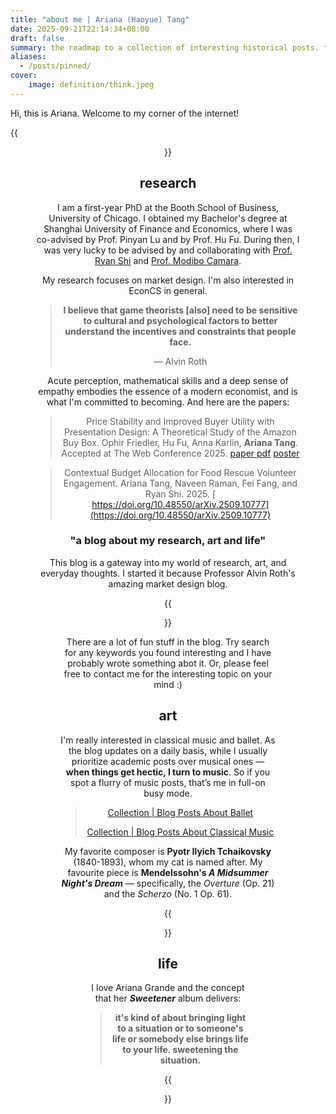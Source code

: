 ```yaml
---
title: "about me | Ariana (Haoyue) Tang"
date: 2025-09-21T22:14:34+08:00
draft: false
summary: the roadmap to a collection of interesting historical posts. freshly updated.
aliases:
  - /posts/pinned/
cover:
    image: definition/think.jpeg
---
```


Hi, this is Ariana. Welcome to my corner of the internet!

{{<figure align="center" src="/definition/zoom_screenshot.jpeg" caption="Download My CV [***here***](/files/ariana_tang_cv.pdf). If there is anything I can help, my email is `ariana_tang AT uchicago DOT edu`.">}}

## research

I am a first-year PhD at the Booth School of Business, University of Chicago. I obtained my Bachelor's degree at Shanghai University of Finance and Economics, where I was co-advised by Prof. Pinyan Lu and by Prof. Hu Fu. During then, I was very lucky to be advised by and collaborating with [Prof. Ryan Shi](https://ryanzshi.github.io) and [Prof. Modibo Camara](https://mkcamara.github.io).

My research focuses on market design. I'm also interested in EconCS in general.

> **I believe that game theorists [also] need to be sensitive to cultural and psychological factors to better understand the incentives and constraints that people face.**
>
> — Alvin Roth

Acute perception, mathematical skills and a deep sense of empathy embodies the essence of a modern economist, and is what I'm committed to becoming. And here are the papers:

> Price Stability and Improved Buyer Utility with Presentation Design: A Theoretical Study of the Amazon Buy Box. Ophir Friedler, Hu Fu, Anna Karlin, **Ariana Tang**. Accepted at The Web Conference 2025. [paper pdf](/files/Friedler_et_al_PriceStabilityPresentation-WWW.pdf) [poster](/files/bottle_of_bubbles-poster.pdf)

> Contextual Budget Allocation for Food Rescue Volunteer Engagement. Ariana Tang, Naveen Raman, Fei Fang, and Ryan Shi. 2025. [ https://doi.org/10.48550/arXiv.2509.10777](https://doi.org/10.48550/arXiv.2509.10777)

### "a blog about my research, art and life"

This blog is a gateway into my world of research, art, and everyday thoughts. I started it because Professor Alvin Roth's amazing market design blog.

{{<figure align="center" src="/tattooed_heart/al_and_chen_and_me.jpeg" caption="A picture of Al and me and Alex Chan, at the SITE session of behavioral econ, it kinda solidified my passion for market design. Pic taken 2023 summer." >}}

There are a lot of fun stuff in the blog. Try search for any keywords you found interesting and I have probably wrote something abot it. Or, please feel free to contact me for the interesting topic on your mind :)

## art

I'm really interested in classical music and ballet. As the blog updates on a daily basis, while I usually prioritize academic posts over musical ones — **when things get hectic, I turn to music**. So if you spot a flurry of music posts, that’s me in full-on busy mode.

> [Collection | Blog Posts About Ballet](/posts/ballet_posts_collection/)
>
> [Collection | Blog Posts About Classical Music](/posts/updated_classical_music_series/)

My favorite composer is **Pyotr Ilyich Tchaikovsky** (1840-1893), whom my cat is named after. My favourite piece is **Mendelssohn's *A Midsummer Night's Dream*** — specifically, the *Overture* (Op. 21) and the *Scherzo* (No. 1 Op. 61).

{{<figure align="center" src="/bio/tchai_cat.jpeg" caption="Tchaikovsky (2025-)">}}

## life

I love Ariana Grande and the concept that her ***Sweetener*** album delivers:

> **it's kind of about bringing light to a situation or to someone's life or somebody else brings life to your life. sweetening the situation.**

{{<figure align="center" src="/tattooed_heart/work_ethic.jpeg" caption="the post about [***my work ethics***](/posts/b_graph/): the more authentic and genuine it is, the better it will work for you">}}
